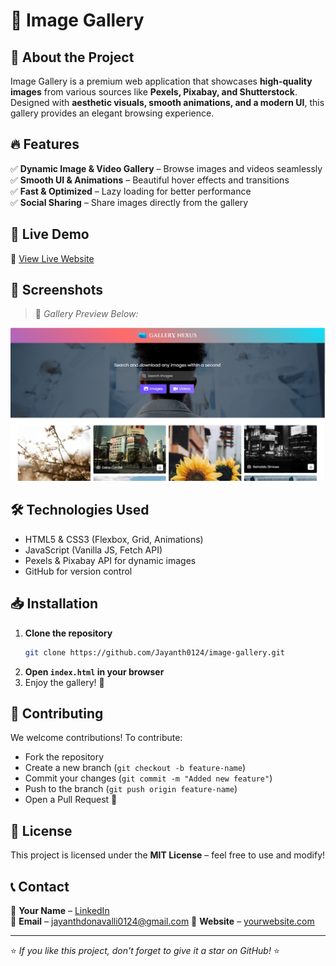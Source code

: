 # 📸 Image Gallery

## 🌟 About the Project
Image Gallery is a premium web application that showcases **high-quality images** from various sources like **Pexels, Pixabay, and Shutterstock**. Designed with **aesthetic visuals, smooth animations, and a modern UI**, this gallery provides an elegant browsing experience.

## 🔥 Features
✅ **Dynamic Image & Video Gallery** – Browse images and videos seamlessly  
✅ **Smooth UI & Animations** – Beautiful hover effects and transitions  
✅ **Fast & Optimized** – Lazy loading for better performance  
✅ **Social Sharing** – Share images directly from the gallery  

## 🚀 Live Demo
🔗 [View Live Website](https://gallery-nexus.netlify.app/)


## 🎨 Screenshots  
> 📌 *Gallery Preview Below:*  

![Gallery Screenshot](images/image.png)

## 🛠️ Technologies Used
- HTML5 & CSS3 (Flexbox, Grid, Animations)
- JavaScript (Vanilla JS, Fetch API)
- Pexels & Pixabay API for dynamic images
- GitHub for version control

## 📥 Installation
1. **Clone the repository**  
   ```sh
   git clone https://github.com/Jayanth0124/image-gallery.git
   ```
2. **Open `index.html` in your browser**  
3. Enjoy the gallery! 🎉

## 🤝 Contributing
We welcome contributions! To contribute:  
- Fork the repository  
- Create a new branch (`git checkout -b feature-name`)  
- Commit your changes (`git commit -m "Added new feature"`)  
- Push to the branch (`git push origin feature-name`)  
- Open a Pull Request 🚀

## 📜 License
This project is licensed under the **MIT License** – feel free to use and modify!

## 📞 Contact
🔹 **Your Name** – [LinkedIn](https://www.linkedin.com/in/jayanth-donavalli)  
🔹 **Email** – jayanthdonavalli0124@gmail.com
🔹 **Website** – [yourwebsite.com](https://www.jayanth.xyz)

---
⭐ *If you like this project, don't forget to give it a star on GitHub!* ⭐
